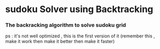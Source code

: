 # sudoku Solver using Backtracking

### The backracking algorithm to solve sudoku grid 

ps : it's not well optimized , this is the first version of it 
(remember this , make it work then make it better then make it faster)
